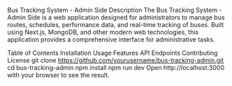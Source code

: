 Bus Tracking System - Admin Side
Description
The Bus Tracking System - Admin Side is a web application designed for administrators to manage bus routes, schedules, performance data, and real-time tracking of buses. Built using Next.js, MongoDB, and other modern web technologies, this application provides a comprehensive interface for administrative tasks.

Table of Contents
Installation
Usage
Features
API Endpoints
Contributing
License
git clone https://github.com/yourusername/bus-tracking-admin.git
cd bus-tracking-admin
npm install
npm run dev
Open http://localhost:3000 with your browser to see the result.

